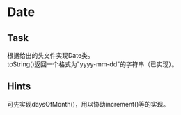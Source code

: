 # Date

## Task
根据给出的头文件实现Date类。  
toString()返回一个格式为"yyyy-mm-dd"的字符串（已实现）。
## Hints
可先实现daysOfMonth()，用以协助increment()等的实现。
